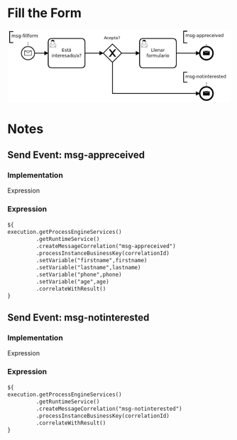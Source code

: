 # Fill the Form

![Diagram](process.png)

# Notes

## Send Event: msg-appreceived

### Implementation
Expression

### Expression
```
${
execution.getProcessEngineServices()
         .getRuntimeService()
         .createMessageCorrelation("msg-appreceived")
         .processInstanceBusinessKey(correlationId)
         .setVariable("firstname",firstname)
         .setVariable("lastname",lastname)
         .setVariable("phone",phone)
         .setVariable("age",age)
         .correlateWithResult()
}
```

## Send Event: msg-notinterested

### Implementation
Expression

### Expression
```
${
execution.getProcessEngineServices()
         .getRuntimeService()
         .createMessageCorrelation("msg-notinterested")
         .processInstanceBusinessKey(correlationId)
         .correlateWithResult()
}
```
